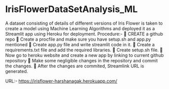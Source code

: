# IrisFlowerDataSetAnalysis_ML
A dataset consisting of details of different versions of Iris Flower is taken to create a model using Machine Learning Algorithms and deployed it as a Streamlit app using Heroku for deployment.
Procedure:-
 CREATE a github repo
 Create a procfile and make sure you have setup.sh and
app.py mentioned
 Create app.py file and write streamlit code in it.
 Create a requirements.txt file and add the required
libraries.
 Create setup.sh file.
 Now go to heroku website and create a new app by linking
to current github repository
 Make some negligible changes in the repository and commit
the changes.
 After the changes are commited, Streamlink URL is
generated.

URL:- https://irisflower-harshanagak.herokuapp.com/
